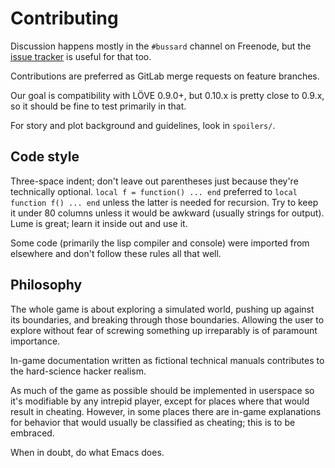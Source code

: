 # Contributing

Discussion happens mostly in the `#bussard` channel on Freenode, but
the  [issue tracker](https://gitlab.com/technomancy/bussard/issues) is
useful for that too.

Contributions are preferred as GitLab merge requests on feature branches.

Our goal is compatibility with LÖVE 0.9.0+, but 0.10.x is pretty close
to 0.9.x, so it should be fine to test primarily in that.

For story and plot background and guidelines, look in `spoilers/`.

## Code style

Three-space indent; don't leave out parentheses just because they're
technically optional. `local f = function() ... end` preferred to
`local function f() ... end` unless the latter is needed for
recursion. Try to keep it under 80 columns unless it would be awkward
(usually strings for output). Lume is great; learn it inside out and
use it.

Some code (primarily the lisp compiler and console) were imported from
elsewhere and don't follow these rules all that well.

## Philosophy

The whole game is about exploring a simulated world, pushing up
against its boundaries, and breaking through those
boundaries. Allowing the user to explore without fear of screwing
something up irreparably is of paramount importance.

In-game documentation written as fictional technical manuals
contributes to the hard-science hacker realism.

As much of the game as possible should be implemented in userspace so
it's modifiable by any intrepid player, except for places where that
would result in cheating. However, in some places there are in-game
explanations for behavior that would usually be classified as
cheating; this is to be embraced.

When in doubt, do what Emacs does.
